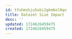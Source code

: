 ```yaml
---
id: tfuhmzkju5xbi2gkm6el0qn
title: Dataset Size Impact
desc: ''
updated: 1724626459475
created: 1724626459475
---
```

